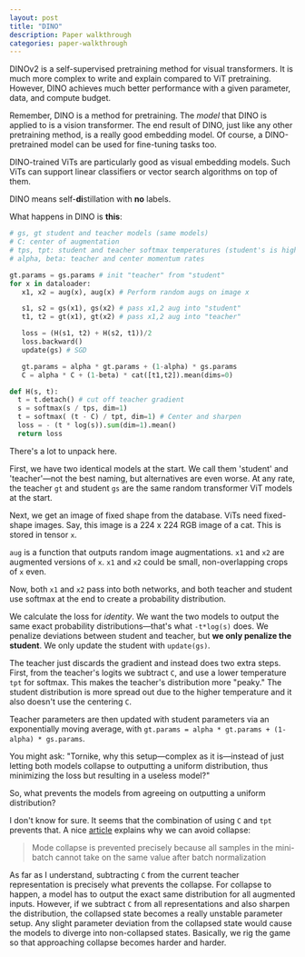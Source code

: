 ```yaml
---
layout: post
title: "DINO"
description: Paper walkthrough
categories: paper-walkthrough
---
```


DINOv2 is a self-supervised pretraining method for visual transformers. It is much more complex to write and explain compared to ViT pretraining. However, DINO achieves much better performance with a given parameter, data, and compute budget.

Remember, DINO is a method for pretraining. The *model* that DINO is applied to is a vision transformer. The end result of DINO, just like any other pretraining method, is a really good embedding model. Of course, a DINO-pretrained model can be used for fine-tuning tasks too.

DINO-trained ViTs are particularly good as visual embedding models. Such ViTs can support linear classifiers or vector search algorithms on top of them.

DINO means self-**di**stillation with **no** labels.

What happens in DINO is **this**:

```py
# gs, gt student and teacher models (same models)
# C: center of augmentation
# tps, tpt: student and teacher softmax temperatures (student's is higher)
# alpha, beta: teacher and center momentum rates

gt.params = gs.params # init "teacher" from "student"
for x in dataloader:
   x1, x2 = aug(x), aug(x) # Perform random augs on image x

   s1, s2 = gs(x1), gs(x2) # pass x1,2 aug into "student"
   t1, t2 = gt(x1), gt(x2) # pass x1,2 aug into "teacher"

   loss = (H(s1, t2) + H(s2, t1))/2
   loss.backward()
   update(gs) # SGD

   gt.params = alpha * gt.params + (1-alpha) * gs.params
   C = alpha * C + (1-beta) * cat([t1,t2]).mean(dims=0)

def H(s, t):
  t = t.detach() # cut off teacher gradient
  s = softmax(s / tps, dim=1) 
  t = softmax( (t - C) / tpt, dim=1) # Center and sharpen
  loss = - (t * log(s)).sum(dim=1).mean()
  return loss
```

There's a lot to unpack here.

First, we have two identical models at the start. We call them 'student' and 'teacher'—not the best naming, but alternatives are even worse. At any rate, the teacher `gt` and student `gs` are the same random transformer ViT models at the start.

Next, we get an image of fixed shape from the database. ViTs need fixed-shape images. Say, this image is a 224 x 224 RGB image of a cat. This is stored in tensor `x`.

`aug` is a function that outputs random image augmentations. `x1` and `x2` are augmented versions of `x`. `x1` and `x2` could be small, non-overlapping crops of `x` even.

Now, both `x1` and `x2` pass into both networks, and both teacher and student use softmax at the end to create a probability distribution.

We calculate the loss for *identity*. We want the two models to output the same exact probability distributions—that's what `-t*log(s)` does. We penalize deviations between student and teacher, but **we only penalize the student**. We only update the student with `update(gs)`.

The teacher just discards the gradient and instead does two extra steps. First, from the teacher's logits we subtract `C`, and use a lower temperature `tpt` for softmax. This makes the teacher's distribution more "peaky." The student distribution is more spread out due to the higher temperature and it also doesn't use the centering `C`.

Teacher parameters are then updated with student parameters via an exponentially moving average, with `gt.params = alpha * gt.params + (1-alpha) * gs.params`.

You might ask: "Tornike, why this setup—complex as it is—instead of just letting both models collapse to outputting a uniform distribution, thus minimizing the loss but resulting in a useless model?"

So, what prevents the models from agreeing on outputting a uniform distribution?

I don't know for sure. It seems that the combination of using `C` and `tpt` prevents that. A nice [article](https://imbue.com/research/2020-08-24-understanding-self-supervised-contrastive-learning/) explains why we can avoid collapse:

> Mode collapse is prevented precisely because all samples in the mini-batch cannot take on the same value after batch normalization

As far as I understand, subtracting `C` from the current teacher representation is precisely what prevents the collapse. For collapse to happen, a model has to output the exact same distribution for all augmented inputs. However, if we subtract `C` from all representations and also sharpen the distribution, the collapsed state becomes a really unstable parameter setup. Any slight parameter deviation from the collapsed state would cause the models to diverge into non-collapsed states. Basically, we rig the game so that approaching collapse becomes harder and harder.

